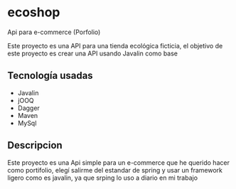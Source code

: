 # ecoshop
Api para e-commerce (Porfolio)

Este proyecto es una API para una tienda ecológica ficticia, el objetivo de este proyecto es crear una API usando Javalin como base 

## Tecnología usadas
- Javalin 
- jOOQ 
- Dagger
- Maven
- MySql

## Descripcion

Este proyecto es una Api simple para un e-commerce que he querido hacer como portifolio, elegí salirme del estandar de spring y usar un framework ligero como es javalin,
ya que srping lo uso a diario en mi trabajo 

